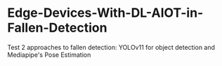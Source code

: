 # Edge-Devices-With-DL-AIOT-in-Fallen-Detection

Test 2 approaches to fallen detection: YOLOv11 for object detection and Mediapipe's Pose Estimation
